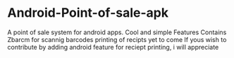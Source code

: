 # Android-Point-of-sale-apk
A point of sale system for android apps. Cool and simple
Features
Contains Zbarcm for scannig barcodes
printing of recipts yet to come
If yous wish to contribute by adding android feature for reciept printing, i will appreciate

